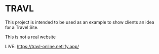 # TRAVL

This project is intended to be used as an example to show clients an idea for a Travel Site.

This is not a real website

LIVE: https://travl-online.netlify.app/

